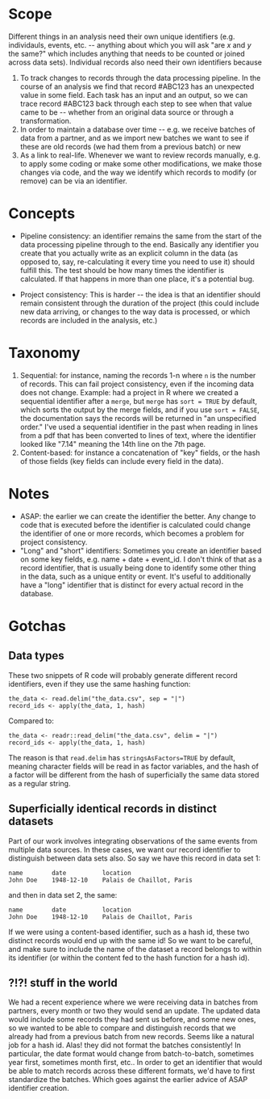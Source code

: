 # Scope

Different things in an analysis need their own unique identifiers (e.g.
individauls, events, etc. -- anything about which you will ask "are *x* and *y*
the same?" which includes anything that needs to be counted or joined across
data sets). Individual records also need their own identifiers because

1. To track changes to records through the data processing pipeline. In the
   course of an analysis we find that record #ABC123 has an unexpected value in
   some field. Each task has an input and an output, so we can trace record
   #ABC123 back through each step to see when that value came to be -- whether
   from an original data source or through a transformation.
2. In order to maintain a database over time -- e.g. we receive batches of data
   from a partner, and as we import new batches we want to see if these are old
   records (we had them from a previous batch) or new
3. As a link to real-life. Whenever we want to review records manually, e.g. to
   apply some coding or make some other modifications, we make those changes
   via code, and the way we identify which records to modify (or remove) can be
   via an identifier.

# Concepts

- Pipeline consistency: an identifier remains the same from the start of the
  data processing pipeline through to the end. Basically any identifier you
  create that you actually write as an explicit column in the data (as opposed
  to, say, re-calculating it every time you need to use it) should fulfill
  this. The test should be how many times the identifier is calculated. If that
  happens in more than one place, it's a potential bug.

- Project consistency: This is harder -- the idea is that an identifier should
  remain consistent through the duration of the project (this could include new
  data arriving, or changes to the way data is processed, or which records are
  included in the analysis, etc.)

# Taxonomy

1. Sequential: for instance, naming the records 1-n where `n` is the number of
   records. This can fail project consistency, even if the incoming data does
   not change. Example: had a project in R where we created a sequential
   identifier after a `merge`, but `merge` has `sort = TRUE` by default, which
   sorts the output by the merge fields, and if you use `sort = FALSE`, the
   documentation says the records will be returned in "an unspecified order."
   I've used a sequential identifier in the past when reading in lines from a
   pdf that has been converted to lines of text, where the identifier looked
   like "7.14" meaning the 14th line on the 7th page.
2. Content-based: for instance a concatenation of "key" fields, or the hash of
   those fields (key fields can include every field in the data).


# Notes

- ASAP: the earlier we can create the identifier the better. Any change to code
  that is executed before the identifier is calculated could change the
  identifier of one or more records, which becomes a problem for project
  consistency.
- "Long" and "short" identifiers: Sometimes you create an identifier based on
  some key fields, e.g. name + date + event_id. I don't think of that as a
  record identifier, that is usually being done to identify some other thing in
  the data, such as a unique entity or event. It's useful to additionally have
  a "long" identifier that is distinct for every actual record in the database.


# Gotchas

## Data types

These two snippets of R code will probably generate different record
identifiers, even if they use the same hashing function:

```{r}
the_data <- read.delim("the_data.csv", sep = "|")
record_ids <- apply(the_data, 1, hash)
```

Compared to:

```{r}
the_data <- readr::read_delim("the_data.csv", delim = "|")
record_ids <- apply(the_data, 1, hash)
```

The reason is that `read.delim` has `stringsAsFactors=TRUE` by default, meaning
character fields will be read in as factor variables, and the hash of a factor
will be different from the hash of superficially the same data stored as a
regular string.

## Superficially identical records in distinct datasets

Part of our work involves integrating observations of the same events from
multiple data sources. In these cases, we want our record identifier to
distinguish between data sets also. So say we have this record in data set 1:

```
name        date          location
John Doe    1948-12-10    Palais de Chaillot, Paris
```

and then in data set 2, the same:

```
name        date          location
John Doe    1948-12-10    Palais de Chaillot, Paris
```

If we were using a content-based identifier, such as a hash id, these two
distinct records would end up with the same id! So we want to be careful, and
make sure to include the name of the dataset a record belongs to within its
identifier (or within the content fed to the hash function for a hash id).

## ?!?! stuff in the world

We had a recent experience where we were receiving data in batches from
partners, every month or two they would send an update. The updated data would
include some records they had sent us before, and some new ones, so we wanted
to be able to compare and distinguish records that we already had from a
previous batch from new records. Seems like a natural job for a hash id. Alas!
they did not format the batches consistently! In particular, the date format
would change from batch-to-batch, sometimes year first, sometimes month first,
etc.. In order to get an identifier that would be able to match records across
these different formats, we'd have to first standardize the batches. Which goes
against the earlier advice of ASAP identifier creation.

